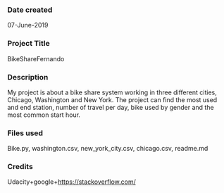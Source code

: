 ### Date created
07-June-2019

### Project Title
BikeShareFernando

### Description
My project is about a bike share system working in three different cities, Chicago, Washington and New York. The project can find the most used and end station, number of travel per day, bike used by gender and the most common start hour.

### Files used
Bike.py, washington.csv, new_york_city.csv, chicago.csv, readme.md

### Credits
Udacity+google+https://stackoverflow.com/
